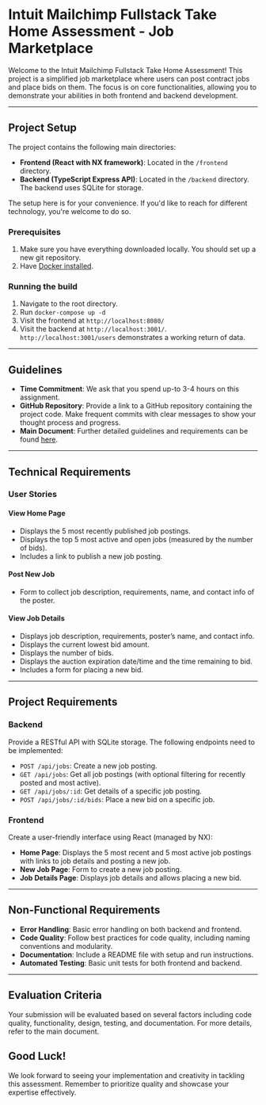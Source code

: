 # Intuit Mailchimp Fullstack Take Home Assessment - Job Marketplace

Welcome to the Intuit Mailchimp Fullstack Take Home Assessment! This project is a simplified job marketplace where users can post contract jobs and place bids on them. The focus is on core functionalities, allowing you to demonstrate your abilities in both frontend and backend development.

---

## Project Setup

The project contains the following main directories:

- **Frontend (React with NX framework)**: Located in the `/frontend` directory.
- **Backend (TypeScript Express API)**: Located in the `/backend` directory. The backend uses SQLite for storage.

The setup here is for your convenience. If you'd like to reach for different technology, you're welcome to do so.

### Prerequisites

1. Make sure you have everything downloaded locally. You should set up a new git repository.
1. Have [Docker installed](https://www.docker.com/get-started/).

### Running the build

1. Navigate to the root directory.
1. Run `docker-compose up -d`
1. Visit the frontend at `http://localhost:8080/`
1. Visit the backend at `http://localhost:3001/`. `http://localhost:3001/users` demonstrates a working return of data.

---

## Guidelines

- **Time Commitment**: We ask that you spend up-to 3-4 hours on this assignment.
- **GitHub Repository**: Provide a link to a GitHub repository containing the project code. Make frequent commits with clear messages to show your thought process and progress.
- **Main Document**: Further detailed guidelines and requirements can be found [here](https://docs.google.com/document/d/1ofKBO4I7dUrUhfRQjNHHCAeJb2zIy-2lo7_YvA8DJfo).

---

## Technical Requirements

### User Stories

#### View Home Page

- Displays the 5 most recently published job postings.
- Displays the top 5 most active and open jobs (measured by the number of bids).
- Includes a link to publish a new job posting.

#### Post New Job

- Form to collect job description, requirements, name, and contact info of the poster.

#### View Job Details

- Displays job description, requirements, poster’s name, and contact info.
- Displays the current lowest bid amount.
- Displays the number of bids.
- Displays the auction expiration date/time and the time remaining to bid.
- Includes a form for placing a new bid.

---

## Project Requirements

### Backend

Provide a RESTful API with SQLite storage. The following endpoints need to be implemented:

- `POST /api/jobs`: Create a new job posting.
- `GET /api/jobs`: Get all job postings (with optional filtering for recently posted and most active).
- `GET /api/jobs/:id`: Get details of a specific job posting.
- `POST /api/jobs/:id/bids`: Place a new bid on a specific job.

### Frontend

Create a user-friendly interface using React (managed by NX):

- **Home Page**: Displays the 5 most recent and 5 most active job postings with links to job details and posting a new job.
- **New Job Page**: Form to create a new job posting.
- **Job Details Page**: Displays job details and allows placing a new bid.

---

## Non-Functional Requirements

- **Error Handling**: Basic error handling on both backend and frontend.
- **Code Quality**: Follow best practices for code quality, including naming conventions and modularity.
- **Documentation**: Include a README file with setup and run instructions.
- **Automated Testing**: Basic unit tests for both frontend and backend.

---

## Evaluation Criteria

Your submission will be evaluated based on several factors including code quality, functionality, design, testing, and documentation. For more details, refer to the main document.

## Good Luck!

We look forward to seeing your implementation and creativity in tackling this assessment. Remember to prioritize quality and showcase your expertise effectively.
